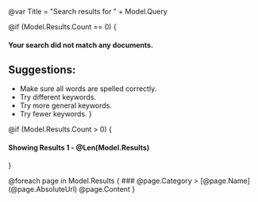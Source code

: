 @var Title = "Search results for " + Model.Query

@if (Model.Results.Count == 0) {

#### Your search did not match any documents.

## Suggestions:

  - Make sure all words are spelled correctly.
  - Try different keywords.
  - Try more general keywords.
  - Try fewer keywords.
}

@if (Model.Results.Count > 0) {
#### Showing Results 1 - @Len(Model.Results)
}

<div id="searchresults">
@foreach page in Model.Results {
### @page.Category &gt; [@page.Name](@page.AbsoluteUrl)
@page.Content
}
</div>

